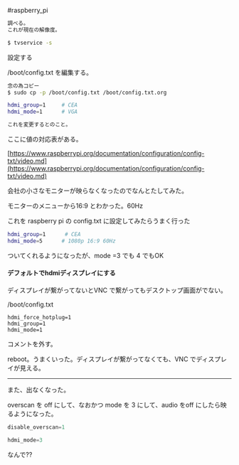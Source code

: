 #raspberry_pi 

```bash
調べる。
これが現在の解像度。

$ tvservice -s
```

設定する

/boot/config.txt を編集する。

```bash
念の為コピー
$ sudo cp -p /boot/config.txt /boot/config.txt.org 

hdmi_group=1     # CEA
hdmi_mode=1      # VGA

これを変更するとのこと。

```

ここに値の対応表がある。

[https://www.raspberrypi.org/documentation/configuration/config-txt/video.md](https://www.raspberrypi.org/documentation/configuration/config-txt/video.md)

会社の小さなモニターが映らなくなったのでなんとたしてみた。

モニターのメニューから16:9 とわかった。60Hz

これを raspberry pi の config.txt に設定してみたらうまく行った

```bash
hdmi_group=1      # CEA
hdmi_mode=5      # 1080p 16:9 60Hz
```

ついてくれるようになったが、mode =3 でも 4 でもOK

#### デフォルトでhdmiディスプレイにする

ディスプレイが繋がってないとVNC で繋がってもデスクトップ画面がでない。

/boot/config.txt

```shell
hdmi_force_hotplug=1
hdmi_group=1
hdmi_mode=1
```

コメントを外す。

reboot。うまくいった。ディスプレイが繋がってなくても、VNC でディスプレイが見える。


---

また、出なくなった。

overscan を off にして、なおかつ mode を 3 にして、audio をoff にしたら映るようになった。

```jsx
disable_overscan=1

hdmi_mode=3
```

なんで??